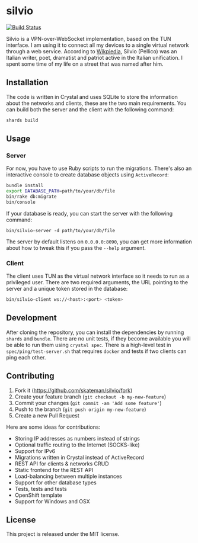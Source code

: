 # silvio
[![Build Status](https://travis-ci.org/skateman/silvio.svg?branch=master)](https://travis-ci.org/skateman/silvio)

Silvio is a VPN-over-WebSocket implementation, based on the TUN interface. I am using it to connect all my devices to a single virtual network through a web service. According to [Wikpiedia](https://en.wikipedia.org/wiki/Silvio_Pellico), Silvio (Pellico) was an Italian writer, poet, dramatist and patriot active in the Italian unification. I spent some time of my life on a street that was named after him.

## Installation

The code is written in Crystal and uses SQLite to store the information about the networks and clients, these are the two main requirements. You can build both the server and the client with the following command:
```sh
shards build
```

## Usage

### Server

For now, you have to use Ruby scripts to run the migrations. There's also an interactive console to create database objects using `ActiveRecord`:

```sh
bundle install
export DATABASE_PATH=path/to/your/db/file
bin/rake db:migrate
bin/console
```

If your database is ready, you can start the server with the following command:
```
bin/silvio-server -d path/to/your/db/file
```
The server by default listens on `0.0.0.0:8090`, you can get more information about how to tweak this if you pass the `--help` argument.

### Client

The client uses TUN as the virtual network interface so it needs to run as a privileged user. There are two required arguments, the URL pointing to the server and a unique token stored in the database:
```sh
bin/silvio-client ws://<host>:<port> <token>
```

## Development

After cloning the repository, you can install the dependencies by running `shards` and `bundle`. There are no unit tests, if they become available you will be able to run them using `crystal spec`. There is a high-level test in `spec/ping/test-server.sh` that requires `docker` and tests if two clients can ping each other.

## Contributing

1. Fork it (<https://github.com/skateman/silvio/fork>)
2. Create your feature branch (`git checkout -b my-new-feature`)
3. Commit your changes (`git commit -am 'Add some feature'`)
4. Push to the branch (`git push origin my-new-feature`)
5. Create a new Pull Request

Here are some ideas for contributions:
* Storing IP addresses as numbers instead of strings
* Optional traffic routing to the Internet (SOCKS-like)
* Support for IPv6
* Migrations written in Crystal instead of ActiveRecord
* REST API for clients & networks CRUD
* Static frontend for the REST API
* Load-balancing between multiple instances
* Support for other database types
* Tests, tests and tests
* OpenShift template
* Support for Windows and OSX

## License

This project is released under the MIT license.
